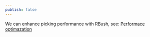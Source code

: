 ```yaml
---
publish: false
---
```


We can enhance picking performance with RBush, see:
<a href="/guide/lesson-008">Performace optimazation</a>

<script setup>
import Picking from '../components/Picking.vue'
</script>

<Picking />

